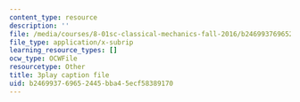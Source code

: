 ```yaml
---
content_type: resource
description: ''
file: /media/courses/8-01sc-classical-mechanics-fall-2016/b246993769652445bba45ecf58389170_Q3v_2znHCvg.srt
file_type: application/x-subrip
learning_resource_types: []
ocw_type: OCWFile
resourcetype: Other
title: 3play caption file
uid: b2469937-6965-2445-bba4-5ecf58389170
---
```

